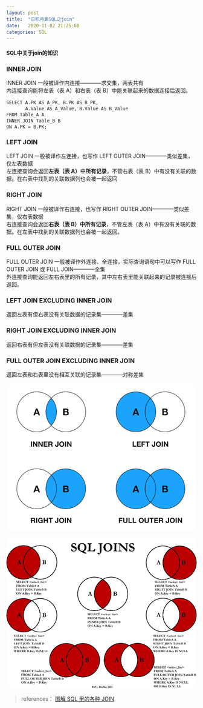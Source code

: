 ```yaml
---
layout: post
title:  "日积月累SQL之join"
date:   2020-11-02 21:25:00
categories: SQL
---
```


#### SQL中关于join的知识   

### INNER JOIN  
INNER JOIN 一般被译作内连接————求交集，两表共有  
内连接查询能将左表（表 A）和右表（表 B）中能关联起来的数据连接后返回。  
```
SELECT A.PK AS A_PK, B.PK AS B_PK,  
       A.Value AS A_Value, B.Value AS B_Value  
FROM Table_A A  
INNER JOIN Table_B B  
ON A.PK = B.PK;
```    

### LEFT JOIN  
LEFT JOIN 一般被译作左连接，也写作 LEFT OUTER JOIN————类似差集，仅左表数据  
左连接查询会返回**左表（表 A）中所有记录**，不管右表（表 B）中有没有关联的数据。在右表中找到的关联数据列也会被一起返回  

### RIGHT JOIN  
RIGHT JOIN 一般被译作右连接，也写作 RIGHT OUTER JOIN————类似差集，仅右表数据  
右连接查询会返回**右表（表 B）中所有记录**，不管左表（表 A）中有没有关联的数据。在左表中找到的关联数据列也会被一起返回。  

### FULL OUTER JOIN  
FULL OUTER JOIN 一般被译作外连接、全连接，实际查询语句中可以写作 FULL OUTER JOIN 或 FULL JOIN————全集  
外连接查询能返回左右表里的所有记录，其中左右表里能关联起来的记录被连接后返回。  

### LEFT JOIN EXCLUDING INNER JOIN  
返回左表有但右表没有关联数据的记录集————差集  

### RIGHT JOIN EXCLUDING INNER JOIN  
返回右表有但左表没有关联数据的记录集————差集  

### FULL OUTER JOIN EXCLUDING INNER JOIN  
返回左表和右表里没有相互关联的记录集————对称差集  
  
![avatar](/assets/images/study/SQL-general-joins.png)

![avatar](/assets/images/study/SQL-Visual_SQL_JOINS_orig.jpg)


>references：
>[图解 SQL 里的各种 JOIN]

[图解 SQL 里的各种 JOIN]:https://mazhuang.org/2017/09/11/joins-in-sql/#left-join-excluding-inner-join

